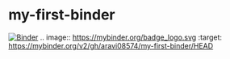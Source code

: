 # my-first-binder
[![Binder](https://mybinder.org/badge_logo.svg)](https://mybinder.org/v2/gh/aravi08574/my-first-binder/HEAD)
.. image:: https://mybinder.org/badge_logo.svg
 :target: https://mybinder.org/v2/gh/aravi08574/my-first-binder/HEAD
